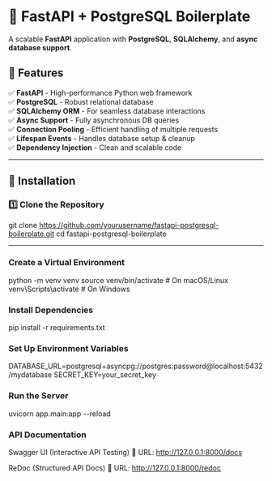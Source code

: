# 🚀 FastAPI + PostgreSQL Boilerplate

A scalable **FastAPI** application with **PostgreSQL**, **SQLAlchemy**, and **async database support**.

## 📑 Features
✅ **FastAPI** - High-performance Python web framework  
✅ **PostgreSQL** - Robust relational database  
✅ **SQLAlchemy ORM** - For seamless database interactions  
✅ **Async Support** - Fully asynchronous DB queries  
✅ **Connection Pooling** - Efficient handling of multiple requests  
✅ **Lifespan Events** - Handles database setup & cleanup  
✅ **Dependency Injection** - Clean and scalable code  

---

## 🔧 Installation

### 1️⃣ **Clone the Repository**

git clone https://github.com/yourusername/fastapi-postgresql-boilerplate.git
cd fastapi-postgresql-boilerplate

---

### Create a Virtual Environment

python -m venv venv
source venv/bin/activate  # On macOS/Linux
venv\Scripts\activate  # On Windows

### Install Dependencies
pip install -r requirements.txt

### Set Up Environment Variables
DATABASE_URL=postgresql+asyncpg://postgres:password@localhost:5432/mydatabase
SECRET_KEY=your_secret_key


### Run the Server
uvicorn app.main:app --reload

### API Documentation
Swagger UI (Interactive API Testing)
📌 URL: http://127.0.0.1:8000/docs

ReDoc (Structured API Docs)
📌 URL: http://127.0.0.1:8000/redoc
